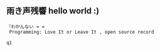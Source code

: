 ## 雨き声残響 hello world :)
    『わかんない = =
     Programming: Love It or Leave It , open source record
     
    q1